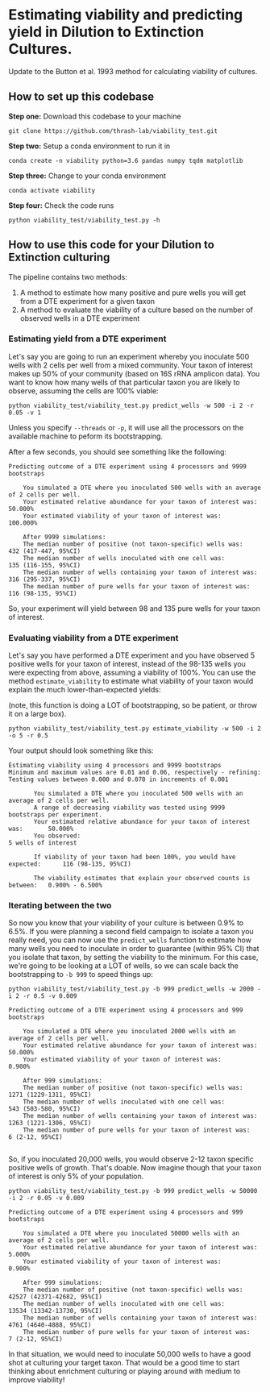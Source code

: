 # Estimating viability and predicting yield in Dilution to Extinction Cultures.


Update to the Button et al. 1993 method for calculating viability of cultures.


## How to set up this codebase

**Step one:** Download this codebase to your machine

```
git clone https://github.com/thrash-lab/viability_test.git
```

**Step two:** Setup a conda environment to run it in

```
conda create -n viability python=3.6 pandas numpy tqdm matplotlib
```

**Step three:** Change to your conda environment
```
conda activate viability
```

**Step four:** Check the code runs
```
python viability_test/viability_test.py -h
```

## How to use this code for your Dilution to Extinction culturing

The pipeline contains two methods:

1. A method to estimate how many positive and pure wells you will get from a DTE experiment for a given taxon
2. A method to evaluate the viability of a culture based on the number of observed wells in a DTE experiment

### Estimating yield from a DTE experiment

Let's say you are going to run an experiment whereby you inoculate 500 wells with 2 cells per well from a mixed community. Your taxon of interest makes up 50% of your community (based on 16S rRNA amplicon data). You want to know how many wells of that particular taxon you are likely to observe, assuming the cells are 100% viable:

```
python viability_test/viability_test.py predict_wells -w 500 -i 2 -r 0.05 -v 1
```

Unless you specify `--threads` or `-p`, it will use all the processors on the available machine to peform its bootstrapping.

After a few seconds, you should see something like the following:
```
Predicting outcome of a DTE experiment using 4 processors and 9999 bootstraps

    You simulated a DTE where you inoculated 500 wells with an average of 2 cells per well.
    Your estimated relative abundance for your taxon of interest was:       50.000%
    Your estimated viability of your taxon of interest was:                 100.000%
    
    After 9999 simulations:
    The median number of positive (not taxon-specific) wells was:           432 (417-447, 95%CI)
    The median number of wells inoculated with one cell was:                135 (116-155, 95%CI)
    The median number of wells containing your taxon of interest was:       316 (295-337, 95%CI)
    The median number of pure wells for your taxon of interest was:         116 (98-135, 95%CI)
```

So, your experiment will yield between 98 and 135 pure wells for your taxon of interest.


### Evaluating viability from a DTE experiment
Let's say you have performed a DTE experiment and you have observed 5 positive wells for your taxon of interest, instead of the 98-135 wells you were expecting from above, assuming a viability of 100%. You can use the method `estimate_viability` to estimate what viability of your taxon would explain the much lower-than-expected yields:

(note, this function is doing a LOT of bootstrapping, so be patient, or throw it on a large box).

```
python viability_test/viability_test.py estimate_viability -w 500 -i 2 -o 5 -r 0.5
```

Your output should look something like this:
 ```
Estimating viability using 4 processors and 9999 bootstraps
Minimum and maximum values are 0.01 and 0.06, respectively - refining:
Testing values between 0.000 and 0.070 in increments of 0.001

        You simulated a DTE where you inoculated 500 wells with an average of 2 cells per well.
        A range of decreasing viability was tested using 9999 bootstraps per experiment.
        Your estimated relative abundance for your taxon of interest was:       50.000%
        You observed:                                                           5 wells of interest
        
        If viability of your taxon had been 100%, you would have expected:      116 (98-135, 95%CI)
        
        The viability estimates that explain your observed counts is between:   0.900% - 6.500%

```

### Iterating between the two
So now you know that your viability of your culture is between 0.9% to 6.5%. If you were planning a second field campaign to isolate a taxon you really need, you can now use the `predict_wells` function to estimate how many wells you need to inoculate in order to guarantee (within 95% CI) that you isolate that taxon, by setting the viability to the minimum. For this case, we're going to be looking at a LOT of wells, so we can scale back the bootstrapping to `-b 999` to speed things up:

```
python viability_test/viability_test.py -b 999 predict_wells -w 2000 -i 2 -r 0.5 -v 0.009
```

```
Predicting outcome of a DTE experiment using 4 processors and 999 bootstraps

    You simulated a DTE where you inoculated 2000 wells with an average of 2 cells per well.
    Your estimated relative abundance for your taxon of interest was:       50.000%
    Your estimated viability of your taxon of interest was:                 0.900%
    
    After 999 simulations:
    The median number of positive (not taxon-specific) wells was:           1271 (1229-1311, 95%CI)
    The median number of wells inoculated with one cell was:                543 (503-580, 95%CI)
    The median number of wells containing your taxon of interest was:       1263 (1221-1306, 95%CI)
    The median number of pure wells for your taxon of interest was:         6 (2-12, 95%CI)
 
```

So, if you inoculated 20,000 wells, you would observe 2-12 taxon specific positive wells of growth. That's doable. Now imagine though that your taxon of interest is only 5% of your population.

```
python viability_test/viability_test.py -b 999 predict_wells -w 50000 -i 2 -r 0.05 -v 0.009
```

```
Predicting outcome of a DTE experiment using 4 processors and 999 bootstraps

    You simulated a DTE where you inoculated 50000 wells with an average of 2 cells per well.
    Your estimated relative abundance for your taxon of interest was:       5.000%
    Your estimated viability of your taxon of interest was:                 0.900%
    
    After 999 simulations:
    The median number of positive (not taxon-specific) wells was:           42527 (42371-42682, 95%CI)
    The median number of wells inoculated with one cell was:                13534 (13342-13730, 95%CI)
    The median number of wells containing your taxon of interest was:       4761 (4640-4888, 95%CI)
    The median number of pure wells for your taxon of interest was:         7 (2-12, 95%CI)
```

In that situation, we would need to inoculate 50,000 wells to have a good shot at culturing your target taxon. That would be a good time to start thinking about enrichment culturing or playing around with medium to improve viability!


